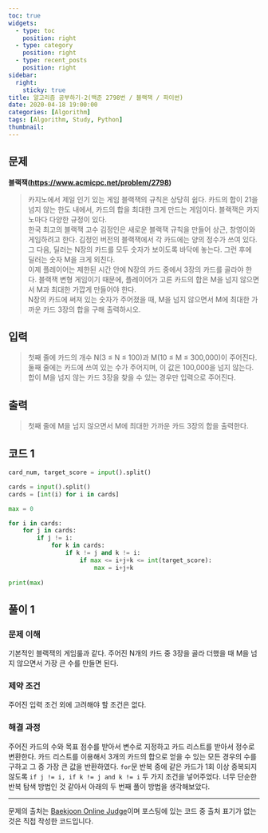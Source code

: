 ```yaml
---
toc: true
widgets:
  - type: toc
    position: right
  - type: category
    position: right
  - type: recent_posts
    position: right
sidebar:
  right:
    sticky: true
title: 알고리즘 공부하기-2(백준 2798번 / 블랙잭 / 파이썬)
date: 2020-04-18 19:00:00
categories: [Algorithm]
tags: [Algorithm, Study, Python]
thumbnail:
---
```


## 문제
**블랙잭(https://www.acmicpc.net/problem/2798)**
> 카지노에서 제일 인기 있는 게임 블랙잭의 규칙은 상당히 쉽다. 카드의 합이 21을 넘지 않는 한도 내에서, 카드의 합을 최대한 크게 만드는 게임이다. 블랙잭은 카지노마다 다양한 규정이 있다.
<br>한국 최고의 블랙잭 고수 김정인은 새로운 블랙잭 규칙을 만들어 상근, 창영이와 게임하려고 한다.
김정인 버전의 블랙잭에서 각 카드에는 양의 정수가 쓰여 있다. 그 다음, 딜러는 N장의 카드를 모두 숫자가 보이도록 바닥에 놓는다. 그런 후에 딜러는 숫자 M을 크게 외친다.
<br>이제 플레이어는 제한된 시간 안에 N장의 카드 중에서 3장의 카드를 골라야 한다. 블랙잭 변형 게임이기 때문에, 플레이어가 고른 카드의 합은 M을 넘지 않으면서 M과 최대한 가깝게 만들어야 한다.
<br>N장의 카드에 써져 있는 숫자가 주어졌을 때, M을 넘지 않으면서 M에 최대한 가까운 카드 3장의 합을 구해 출력하시오.

<!-- more -->

## 입력
> 첫째 줄에 카드의 개수 N(3 ≤ N ≤ 100)과 M(10 ≤ M ≤ 300,000)이 주어진다. 둘째 줄에는 카드에 쓰여 있는 수가 주어지며, 이 값은 100,000을 넘지 않는다.
합이 M을 넘지 않는 카드 3장을 찾을 수 있는 경우만 입력으로 주어진다.

## 출력
> 첫째 줄에 M을 넘지 않으면서 M에 최대한 가까운 카드 3장의 합을 출력한다.

## 코드 1
```python
card_num, target_score = input().split()

cards = input().split()
cards = [int(i) for i in cards]

max = 0

for i in cards:
    for j in cards:
        if j != i:
            for k in cards:
                if k != j and k != i:
                    if max <= i+j+k <= int(target_score):
                        max = i+j+k
                        
print(max)
```

## 풀이 1
### 문제 이해
기본적인 블랙잭의 게임룰과 같다. 주어진 N개의 카드 중 3장을 골라 더했을 때 M을 넘지 않으면서 가장 큰 수를 만들면 된다.
### 제약 조건
주어진 입력 조건 외에 고려해야 할 조건은 없다.
### 해결 과정
주어진 카드의 수와 목표 점수를 받아서 변수로 지정하고 카드 리스트를 받아서 정수로 변환한다. 카드 리스트를 이용해서 3개의 카드의 합으로 얻을 수 있는 모든 경우의 수를 구하고 그 중 가장 큰 값을 반환하였다. `for`문 반복 중에 같은 카드가 1회 이상 중복되지 않도록 `if j != i, if k != j and k != i` 두 가지 조건을 넣어주었다. 너무 단순한 반복 탐색 방법인 것 같아서 아래의 두 번째 풀이 방법을 생각해보았다.

---

문제의 출처는 [Baekjoon Online Judge](https://www.acmicpc.net/)이며 포스팅에 있는 코드 중 출처 표기가 없는 것은 직접 작성한 코드입니다.